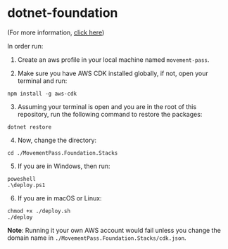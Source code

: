 # dotnet-foundation

(For more information, [click here](https://github.com/movement-pass/movement-pass.github.io/foundation.md))

In order run:

1. Create an aws profile  in your local machine named `movement-pass`.

2. Make sure you have AWS CDK installed globally, if not, open your terminal and run:
```shell
npm install -g aws-cdk
```
3. Assuming your terminal is open and you are in the root of this repository, run the following command to restore the packages:
```shell
dotnet restore
```
4. Now, change the directory:
```shell
cd ./MovementPass.Foundation.Stacks
```
5. If you are in Windows, then run:
```
poweshell
.\deploy.ps1
```
6. If you are in macOS or Linux:
```
chmod +x ./deploy.sh
./deploy
```
**Note**: Running it your own AWS account would fail unless you change the domain name in `./MovementPass.Foundation.Stacks/cdk.json`.
